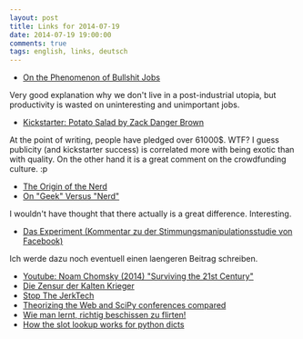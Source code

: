 ```yaml
---
layout: post
title: Links for 2014-07-19
date: 2014-07-19 19:00:00
comments: true
tags: english, links, deutsch
---
```


- [On the Phenomenon of Bullshit Jobs](http://strikemag.org/bullshit-jobs/)

Very good explanation why we don't live in a post-industrial utopia, but productivity is wasted on uninteresting and unimportant jobs.

- [Kickstarter: Potato Salad by Zack Danger Brown](https://www.kickstarter.com/projects/324283889/potato-salad)

At the point of writing, people have pledged over 61000$. WTF? I guess publicity (and kickstarter success) is correlated more with being exotic than with quality. On the other hand it is a great comment on the crowdfunding culture. :p

- [The Origin of the Nerd](http://www.eldacur.com/~brons/NerdCorner/nerd.html)
- [On "Geek" Versus "Nerd"](https://slackprop.wordpress.com/2013/06/03/on-geek-versus-nerd/)

I wouldn't have thought that there actually is a great difference. Interesting.

- [Das Experiment (Kommentar zu der Stimmungsmanipulationsstudie von Facebook)](https://netzpolitik.org/2014/das-experiment-2)

Ich werde dazu noch eventuell einen laengeren Beitrag schreiben.

- [Youtube: Noam Chomsky (2014) "Surviving the 21st Century"](https://www.youtube.com/watch?v=9qzliIR3TU8])
- [Die Zensur der Kalten Krieger](http://www.spiegel.de/einestages/verbotene-filme-geheime-zensur-im-dienst-der-bundesregierung-a-973414.html)
- [Stop The JerkTech](http://techcrunch.com/2014/07/03/go-disrupt-yourself/)
- [Theorizing the Web and SciPy conferences compared](http://digifesto.com/2014/07/08/theorizing-the-web-and-scipy-conferences-compared/)
- [Wie man lernt, richtig beschissen zu flirten!](http://robinsurbanlifestories.wordpress.com/2014/07/10/wie-man-lernt-richtig-beschissen-zu-flirten/)
- [How the slot lookup works for python dicts](http://hg.python.org/cpython/file/52f68c95e025/Objects/dictobject.c#l34)
